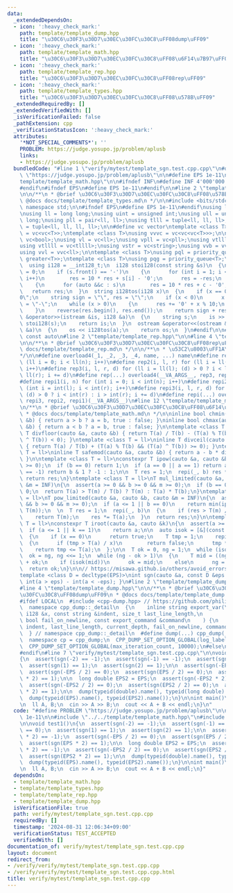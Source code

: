 ```yaml
---
data:
  _extendedDependsOn:
  - icon: ':heavy_check_mark:'
    path: template/template_dump.hpp
    title: "\u30C6\u30F3\u30D7\u30EC\u30FC\u30C8\uFF08dump\uFF09"
  - icon: ':heavy_check_mark:'
    path: template/template_math.hpp
    title: "\u30C6\u30F3\u30D7\u30EC\u30FC\u30C8\uFF08\u6F14\u7B97\uFF09"
  - icon: ':heavy_check_mark:'
    path: template/template_rep.hpp
    title: "\u30C6\u30F3\u30D7\u30EC\u30FC\u30C8\uFF08rep\uFF09"
  - icon: ':heavy_check_mark:'
    path: template/template_types.hpp
    title: "\u30C6\u30F3\u30D7\u30EC\u30FC\u30C8\uFF08\u578B\uFF09"
  _extendedRequiredBy: []
  _extendedVerifiedWith: []
  _isVerificationFailed: false
  _pathExtension: cpp
  _verificationStatusIcon: ':heavy_check_mark:'
  attributes:
    '*NOT_SPECIAL_COMMENTS*': ''
    PROBLEM: https://judge.yosupo.jp/problem/aplusb
    links:
    - https://judge.yosupo.jp/problem/aplusb
  bundledCode: "#line 1 \"verify/mytest/template_sgn.test.cpp.cpp\"\n#define PROBLEM\
    \ \"https://judge.yosupo.jp/problem/aplusb\"\n\n#define EPS 1e-11\n\n#line 2 \"\
    template/template_math.hpp\"\n\n#ifndef INF\n#define INF 4'000'000'000'000'000'037LL\n\
    #endif\n#ifndef EPS\n#define EPS 1e-11\n#endif\n\n#line 2 \"template/template_types.hpp\"\
    \n\n/**\n * @brief \u30C6\u30F3\u30D7\u30EC\u30FC\u30C8\uFF08\u578B\uFF09\n *\
    \ @docs docs/template/template_types.md\n */\n\n#include <bits/stdc++.h>\nusing\
    \ namespace std;\n\n#ifndef EPS\n#define EPS 1e-11\n#endif\nusing ld = decltype(EPS);\n\
    \nusing ll = long long;\nusing uint = unsigned int;\nusing ull = unsigned long\
    \ long;\nusing pll = pair<ll, ll>;\nusing tlll = tuple<ll, ll, ll>;\nusing tllll\
    \ = tuple<ll, ll, ll, ll>;\n\n#define vc vector\ntemplate <class T>\nusing vvc\
    \ = vc<vc<T>>;\ntemplate <class T>\nusing vvvc = vc<vc<vc<T>>>;\n\nusing vb =\
    \ vc<bool>;\nusing vl = vc<ll>;\nusing vpll = vc<pll>;\nusing vtlll = vc<tlll>;\n\
    using vtllll = vc<tllll>;\nusing vstr = vc<string>;\nusing vvb = vvc<bool>;\n\
    using vvl = vvc<ll>;\n\ntemplate <class T>\nusing pql = priority_queue<T, vc<T>,\
    \ greater<T>>;\ntemplate <class T>\nusing pqg = priority_queue<T>;\n\n#ifdef __SIZEOF_INT128__\n\
    \  using i128 = __int128_t;\n  i128 stoi128(const string &s)\n  {\n    i128 res\
    \ = 0;\n    if (s.front() == '-')\n    {\n      for (int i = 1; i < (int)s.size();\
    \ i++)\n        res = 10 * res + s[i] - '0';\n      res = -res;\n    }\n    else\n\
    \    {\n      for (auto &&c : s)\n        res = 10 * res + c - '0';\n    }\n \
    \   return res;\n  }\n  string i128tos(i128 x)\n  {\n    if (x == 0) return \"\
    0\";\n    string sign = \"\", res = \"\";\n    if (x < 0)\n      x = -x, sign\
    \ = \"-\";\n    while (x > 0)\n    {\n      res += '0' + x % 10;\n      x /= 10;\n\
    \    }\n    reverse(res.begin(), res.end());\n    return sign + res;\n  }\n  istream\
    \ &operator>>(istream &is, i128 &a)\n  {\n    string s;\n    is >> s;\n    a =\
    \ stoi128(s);\n    return is;\n  }\n  ostream &operator<<(ostream &os, const i128\
    \ &a)\n  {\n    os << i128tos(a);\n    return os;\n  }\n#endif\n\n#define cauto\
    \ const auto\n#line 2 \"template/template_rep.hpp\"\n\n#line 4 \"template/template_rep.hpp\"\
    \n\n/**\n * @brief \u30C6\u30F3\u30D7\u30EC\u30FC\u30C8\uFF08rep\uFF09\n * @docs\
    \ docs/template/template_rep.md\n */\n\n/**\n * \u53C2\u8003\uFF1A\n * https://trap.jp/post/1224/\n\
    */\n\n#define overload4(_1, _2, _3, _4, name, ...) name\n#define rep1(i, n) for\
    \ (ll i = 0; i < ll(n); i++)\n#define rep2(i, l, r) for (ll i = ll(l); i < ll(r);\
    \ i++)\n#define rep3(i, l, r, d) for (ll i = ll(l); (d) > 0 ? i < ll(r) : i >\
    \ ll(r); i += d)\n#define rep(...) overload4(__VA_ARGS__, rep3, rep2, rep1)(__VA_ARGS__)\n\
    #define repi1(i, n) for (int i = 0; i < int(n); i++)\n#define repi2(i, l, r) for\
    \ (int i = int(l); i < int(r); i++)\n#define repi3(i, l, r, d) for (int i = int(l);\
    \ (d) > 0 ? i < int(r) : i > int(r); i += d)\n#define repi(...) overload4(__VA_ARGS__,\
    \ repi3, repi2, repi1)(__VA_ARGS__)\n#line 12 \"template/template_math.hpp\"\n\
    \n/**\n * @brief \u30C6\u30F3\u30D7\u30EC\u30FC\u30C8\uFF08\u6F14\u7B97\uFF09\n\
    \ * @docs docs/template/template_math.md\n */\n\ninline bool chmin(auto &a, cauto\
    \ &b) { return a > b ? a = b, true : false; }\ninline bool chmax(auto &a, cauto\
    \ &b) { return a < b ? a = b, true : false; }\n\ntemplate <class T = ll>\ninline\
    \ T divfloor(cauto &a, cauto &b) { return T(a) / T(b) - (T(a) % T(b) && (T(a)\
    \ ^ T(b)) < 0); }\ntemplate <class T = ll>\ninline T divceil(cauto &a, cauto &b)\
    \ { return T(a) / T(b) + (T(a) % T(b) && (T(a) ^ T(b)) >= 0); }\ntemplate <class\
    \ T = ll>\ninline T safemod(cauto &a, cauto &b) { return a - b * divfloor(a, b);\
    \ }\n\ntemplate <class T = ll>\nconstexpr T ipow(cauto &a, cauto &b)\n{\n  assert(b\
    \ >= 0);\n  if (b == 0) return 1;\n  if (a == 0 || a == 1) return a;\n  if (a\
    \ == -1) return b & 1 ? -1 : 1;\n\n  T res = 1;\n  repi(_, b) res *= T(a);\n \
    \ return res;\n}\ntemplate <class T = ll>\nT mul_limited(cauto &a, cauto &b, cauto\
    \ &m = INF)\n{\n  assert(a >= 0 && b >= 0 && m >= 0);\n  if (b == 0)\n    return\
    \ 0;\n  return T(a) > T(m) / T(b) ? T(m) : T(a) * T(b);\n}\ntemplate <class T\
    \ = ll>\nT pow_limited(cauto &a, cauto &b, cauto &m = INF)\n{\n  assert(a >= 0\
    \ && b >= 0 && m >= 0);\n  if (a <= 1 || b == 0)\n    return min(ipow<T>(a, b),\
    \ T(m));\n  \n  T res = 1;\n  repi(_, b)\n  {\n    if (res > T(m) / T(a))\n  \
    \    return T(m);\n    res *= T(a);\n  }\n  return res;\n}\n\ntemplate <class\
    \ T = ll>\nconstexpr T iroot(cauto &a, cauto &k)\n{\n  assert(a >= 0 && k >= 1);\n\
    \  if (a <= 1 || k == 1)\n    return a;\n\n  auto isok = [&](const T &x) -> bool\n\
    \  {\n    if (x == 0)\n      return true;\n    T tmp = 1;\n    repi(_, k)\n  \
    \  {\n      if (tmp > T(a) / x)\n        return false;\n      tmp *= x;\n    }\n\
    \    return tmp <= T(a);\n  };\n\n  T ok = 0, ng = 1;\n  while (isok(ng))\n  \
    \  ok = ng, ng <<= 1;\n  while (ng - ok > 1)\n  {\n    T mid = ((ng - ok) >> 1)\
    \ + ok;\n    if (isok(mid))\n      ok = mid;\n    else\n      ng = mid;\n  }\n\
    \  return ok;\n}\n\n// https://misawa.github.io/others/avoid_errors/techniques_to_avoid_errors.html\n\
    template <class D = decltype(EPS)>\nint sgn(cauto &a, const D &eps = EPS) { return\
    \ int(a > eps) - int(a < -eps); }\n#line 2 \"template/template_dump.hpp\"\n\n\
    #line 4 \"template/template_dump.hpp\"\n\n/**\n * @brief \u30C6\u30F3\u30D7\u30EC\
    \u30FC\u30C8\uFF08dump\uFF09\n * @docs docs/template/template_dump.md\n */\n\n\
    #ifdef LOCAL\n  #include <cpp-dump.hpp> // https://github.com/philip82148/cpp-dump\n\
    \  namespace cpp_dump::_detail\n  {\n    inline string export_var(\n        const\
    \ i128 &x, const string &indent, size_t last_line_length,\n        size_t current_depth,\
    \ bool fail_on_newline, const export_command &command\n    ) {\n      return export_var(i128tos(x),\
    \ indent, last_line_length, current_depth, fail_on_newline, command);\n    }\n\
    \  } // namespace cpp_dump::_detail\n  #define dump(...) cpp_dump(__VA_ARGS__)\n\
    \  namespace cp = cpp_dump;\n  CPP_DUMP_SET_OPTION_GLOBAL(log_label_func, cp::log_label::line());\n\
    \  CPP_DUMP_SET_OPTION_GLOBAL(max_iteration_count, 10000);\n#else\n  #define dump(...)\n\
    #endif\n#line 7 \"verify/mytest/template_sgn.test.cpp.cpp\"\n\nvoid test1()\n\
    {\n  assert(sgn(-2) == -1);\n  assert(sgn(-1) == -1);\n  assert(sgn(0) == 0);\n\
    \  assert(sgn(1) == 1);\n  assert(sgn(2) == 1);\n\n  assert(sgn(-EPS * 2) == -1);\n\
    \  assert(sgn(-EPS / 2) == 0);\n  assert(sgn(EPS / 2) == 0);\n  assert(sgn(EPS\
    \ * 2) == 1);\n\n  long double EPS2 = EPS;\n  assert(sgn(-EPS2 * 2) == -1);\n\
    \  assert(sgn(-EPS2 / 2) == 0);\n  assert(sgn(EPS2 / 2) == 0);\n  assert(sgn(EPS2\
    \ * 2) == 1);\n\n  dump(typeid(double).name(), typeid(long double).name());\n\
    \  dump(typeid(EPS).name(), typeid(EPS2).name());\n}\n\nint main()\n{\n  test1();\n\
    \n  ll A, B;\n  cin >> A >> B;\n  cout << A + B << endl;\n}\n"
  code: "#define PROBLEM \"https://judge.yosupo.jp/problem/aplusb\"\n\n#define EPS\
    \ 1e-11\n\n#include \"../../template/template_math.hpp\"\n#include \"../../template/template_dump.hpp\"\
    \n\nvoid test1()\n{\n  assert(sgn(-2) == -1);\n  assert(sgn(-1) == -1);\n  assert(sgn(0)\
    \ == 0);\n  assert(sgn(1) == 1);\n  assert(sgn(2) == 1);\n\n  assert(sgn(-EPS\
    \ * 2) == -1);\n  assert(sgn(-EPS / 2) == 0);\n  assert(sgn(EPS / 2) == 0);\n\
    \  assert(sgn(EPS * 2) == 1);\n\n  long double EPS2 = EPS;\n  assert(sgn(-EPS2\
    \ * 2) == -1);\n  assert(sgn(-EPS2 / 2) == 0);\n  assert(sgn(EPS2 / 2) == 0);\n\
    \  assert(sgn(EPS2 * 2) == 1);\n\n  dump(typeid(double).name(), typeid(long double).name());\n\
    \  dump(typeid(EPS).name(), typeid(EPS2).name());\n}\n\nint main()\n{\n  test1();\n\
    \n  ll A, B;\n  cin >> A >> B;\n  cout << A + B << endl;\n}"
  dependsOn:
  - template/template_math.hpp
  - template/template_types.hpp
  - template/template_rep.hpp
  - template/template_dump.hpp
  isVerificationFile: true
  path: verify/mytest/template_sgn.test.cpp.cpp
  requiredBy: []
  timestamp: '2024-08-31 12:06:34+09:00'
  verificationStatus: TEST_ACCEPTED
  verifiedWith: []
documentation_of: verify/mytest/template_sgn.test.cpp.cpp
layout: document
redirect_from:
- /verify/verify/mytest/template_sgn.test.cpp.cpp
- /verify/verify/mytest/template_sgn.test.cpp.cpp.html
title: verify/mytest/template_sgn.test.cpp.cpp
---
```

